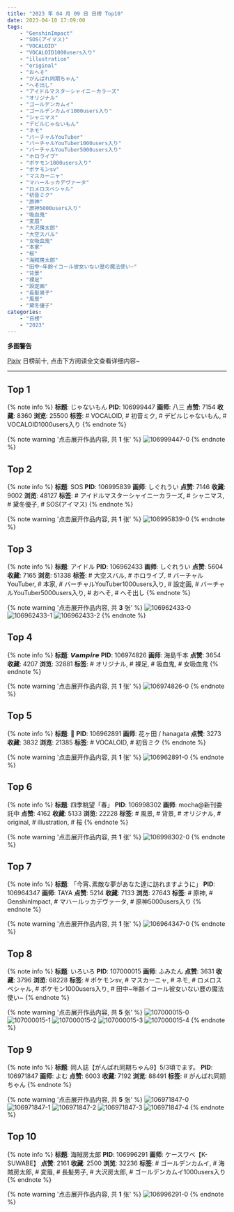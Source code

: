 ```yaml
---
title: "2023 年 04 月 09 日 日榜 Top10"
date: 2023-04-10 17:09:00
tags:
    - "GenshinImpact"
    - "SOS(アイマス)"
    - "VOCALOID"
    - "VOCALOID1000users入り"
    - "illustration"
    - "original"
    - "おへそ"
    - "がんばれ同期ちゃん"
    - "へそ出し"
    - "アイドルマスターシャイニーカラーズ"
    - "オリジナル"
    - "ゴールデンカムイ"
    - "ゴールデンカムイ1000users入り"
    - "シャニマス"
    - "デビルじゃないもん"
    - "ネモ"
    - "バーチャルYouTuber"
    - "バーチャルYouTuber1000users入り"
    - "バーチャルYouTuber5000users入り"
    - "ホロライブ"
    - "ポケモン1000users入り"
    - "ポケモンsv"
    - "マスカーニャ"
    - "マハールッカデヴァータ"
    - "ロメロスペシャル"
    - "初音ミク"
    - "原神"
    - "原神5000users入り"
    - "吸血鬼"
    - "変眉"
    - "大沢房太郎"
    - "大空スバル"
    - "女吸血鬼"
    - "本家"
    - "桜"
    - "海賊房太郎"
    - "田中~年齢イコール彼女いない歴の魔法使い~"
    - "背景"
    - "裸足"
    - "設定画"
    - "長髪男子"
    - "風景"
    - "黛冬優子"
categories:
    - "日榜"
    - "2023"
---
```


<i class="fa fa-triangle-exclamation"></i>**多图警告**<i class="fa fa-triangle-exclamation"></i>

[Pixiv](https://www.pixiv.net/) 日榜前十, 点击下方阅读全文查看详细内容~

<!-- more -->

---

## Top 1

{% note info %}
**标题**: じゃないもん
**PID**: 106999447 **画师**: 八三
**点赞**: 7154 **收藏**: 8360 **浏览**: 25500
**标签**: # VOCALOID, # 初音ミク, # デビルじゃないもん, # VOCALOID1000users入り
{% endnote %}

{% note warning '点击展开作品内容, 共 **1** 张' %}
![106999447-0](https://i.pixiv.re/img-original/img/2023/04/09/01/40/43/106999447_p0.png)
{% endnote %}

## Top 2

{% note info %}
**标题**: SOS
**PID**: 106995839 **画师**: しぐれうい
**点赞**: 7146 **收藏**: 9002 **浏览**: 48127
**标签**: # アイドルマスターシャイニーカラーズ, # シャニマス, # 黛冬優子, # SOS(アイマス)
{% endnote %}

{% note warning '点击展开作品内容, 共 **1** 张' %}
![106995839-0](https://i.pixiv.re/img-original/img/2023/04/09/00/00/21/106995839_p0.jpg)
{% endnote %}

## Top 3

{% note info %}
**标题**: アイドル
**PID**: 106962433 **画师**: しぐれうい
**点赞**: 5604 **收藏**: 7165 **浏览**: 51338
**标签**: # 大空スバル, # ホロライブ, # バーチャルYouTuber, # 本家, # バーチャルYouTuber1000users入り, # 設定画, # バーチャルYouTuber5000users入り, # おへそ, # へそ出し
{% endnote %}

{% note warning '点击展开作品内容, 共 **3** 张' %}
![106962433-0](https://i.pixiv.re/img-original/img/2023/04/08/00/02/08/106962433_p0.jpg)
![106962433-1](https://i.pixiv.re/img-original/img/2023/04/08/00/02/08/106962433_p1.jpg)
![106962433-2](https://i.pixiv.re/img-original/img/2023/04/08/00/02/08/106962433_p2.jpg)
{% endnote %}

## Top 4

{% note info %}
**标题**: 𝙑𝙖𝙢𝙥𝙞𝙧𝙚
**PID**: 106974826 **画师**: 海島千本
**点赞**: 3654 **收藏**: 4207 **浏览**: 32881
**标签**: # オリジナル, # 裸足, # 吸血鬼, # 女吸血鬼
{% endnote %}

{% note warning '点击展开作品内容, 共 **1** 张' %}
![106974826-0](https://i.pixiv.re/img-original/img/2023/04/08/11/53/19/106974826_p0.jpg)
{% endnote %}

## Top 5

{% note info %}
**标题**: 🌸
**PID**: 106962891 **画师**: 花ヶ田 / hanagata
**点赞**: 3273 **收藏**: 3832 **浏览**: 21385
**标签**: # VOCALOID, # 初音ミク
{% endnote %}

{% note warning '点击展开作品内容, 共 **1** 张' %}
![106962891-0](https://i.pixiv.re/img-original/img/2023/04/08/00/10/42/106962891_p0.png)
{% endnote %}

## Top 6

{% note info %}
**标题**: 四季眺望「春」
**PID**: 106998302 **画师**: mocha@新刊委託中
**点赞**: 4162 **收藏**: 5133 **浏览**: 22228
**标签**: # 風景, # 背景, # オリジナル, # original, # illustration, # 桜
{% endnote %}

{% note warning '点击展开作品内容, 共 **1** 张' %}
![106998302-0](https://i.pixiv.re/img-original/img/2023/04/09/00/58/20/106998302_p0.png)
{% endnote %}

## Top 7

{% note info %}
**标题**: 「今宵､素敵な夢があなた達に訪れますように」
**PID**: 106964347 **画师**: TAYA
**点赞**: 5214 **收藏**: 7133 **浏览**: 27643
**标签**: # 原神, # GenshinImpact, # マハールッカデヴァータ, # 原神5000users入り
{% endnote %}

{% note warning '点击展开作品内容, 共 **1** 张' %}
![106964347-0](https://i.pixiv.re/img-original/img/2023/04/08/00/53/27/106964347_p0.jpg)
{% endnote %}

## Top 8

{% note info %}
**标题**: いろいろ
**PID**: 107000015 **画师**: ふみたん
**点赞**: 3631 **收藏**: 3796 **浏览**: 68228
**标签**: # ポケモンsv, # マスカーニャ, # ネモ, # ロメロスペシャル, # ポケモン1000users入り, # 田中~年齢イコール彼女いない歴の魔法使い~
{% endnote %}

{% note warning '点击展开作品内容, 共 **5** 张' %}
![107000015-0](https://i.pixiv.re/img-original/img/2023/04/09/02/04/23/107000015_p0.jpg)
![107000015-1](https://i.pixiv.re/img-original/img/2023/04/09/02/04/23/107000015_p1.jpg)
![107000015-2](https://i.pixiv.re/img-original/img/2023/04/09/02/04/23/107000015_p2.jpg)
![107000015-3](https://i.pixiv.re/img-original/img/2023/04/09/02/04/23/107000015_p3.jpg)
![107000015-4](https://i.pixiv.re/img-original/img/2023/04/09/02/04/23/107000015_p4.jpg)
{% endnote %}

## Top 9

{% note info %}
**标题**: 同人誌【がんばれ同期ちゃん9】5/3頃でます。
**PID**: 106971847 **画师**: よむ
**点赞**: 6003 **收藏**: 7192 **浏览**: 88491
**标签**: # がんばれ同期ちゃん
{% endnote %}

{% note warning '点击展开作品内容, 共 **5** 张' %}
![106971847-0](https://i.pixiv.re/img-original/img/2023/04/08/09/13/13/106971847_p0.jpg)
![106971847-1](https://i.pixiv.re/img-original/img/2023/04/08/09/13/13/106971847_p1.jpg)
![106971847-2](https://i.pixiv.re/img-original/img/2023/04/08/09/13/13/106971847_p2.jpg)
![106971847-3](https://i.pixiv.re/img-original/img/2023/04/08/09/13/13/106971847_p3.jpg)
![106971847-4](https://i.pixiv.re/img-original/img/2023/04/08/09/13/13/106971847_p4.jpg)
{% endnote %}

## Top 10

{% note info %}
**标题**: 海賊房太郎
**PID**: 106996291 **画师**: ケースワベ【K-SUWABE】
**点赞**: 2161 **收藏**: 2500 **浏览**: 32236
**标签**: # ゴールデンカムイ, # 海賊房太郎, # 変眉, # 長髪男子, # 大沢房太郎, # ゴールデンカムイ1000users入り
{% endnote %}

{% note warning '点击展开作品内容, 共 **1** 张' %}
![106996291-0](https://i.pixiv.re/img-original/img/2023/04/09/00/04/30/106996291_p0.jpg)
{% endnote %}
